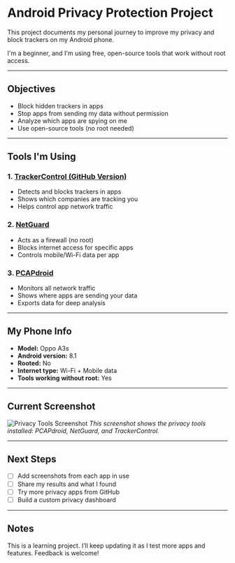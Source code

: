 # Android Privacy Protection Project

This project documents my personal journey to improve my privacy and block trackers on my Android phone.

I'm a beginner, and I'm using free, open-source tools that work without root access.

---

## Objectives

- Block hidden trackers in apps
- Stop apps from sending my data without permission
- Analyze which apps are spying on me
- Use open-source tools (no root needed)

---

## Tools I'm Using

### 1. [TrackerControl (GitHub Version)](https://github.com/OxfordHCC/tracker-control-android)

- Detects and blocks trackers in apps
- Shows which companies are tracking you
- Helps control app network traffic

### 2. [NetGuard](https://play.google.com/store/apps/details?id=eu.faircode.netguard)

- Acts as a firewall (no root)
- Blocks internet access for specific apps
- Controls mobile/Wi-Fi data per app

### 3. [PCAPdroid](https://play.google.com/store/apps/details?id=tech.inaudible.pcapdroid)

- Monitors all network traffic
- Shows where apps are sending your data
- Exports data for deep analysis

---

## My Phone Info

- **Model:** Oppo A3s  
- **Android version:** 8.1  
- **Rooted:** No  
- **Internet type:** Wi-Fi + Mobile data  
- **Tools working without root:** Yes

---

## Current Screenshot
![Privacy Tools Screenshot](./screenshots/IMG_١٣٣٧٠٦_٢٠٢٥٠٥٠٨.png)
*This screenshot shows the privacy tools installed: PCAPdroid, NetGuard, and TrackerControl.*

---

## Next Steps

- [ ] Add screenshots from each app in use
- [ ] Share my results and what I found
- [ ] Try more privacy apps from GitHub
- [ ] Build a custom privacy dashboard

---

## Notes

This is a learning project. I’ll keep updating it as I test more apps and features. Feedback is welcome!
